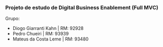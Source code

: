 ### Projeto de estudo de Digital Business Enablement (Full MVC)
Grupo:
- Diogo Giarranti Kahn | RM: 92928
- Pedro Chueiri | RM: 93939
- Mateus da Costa Leme | RM: 93480 